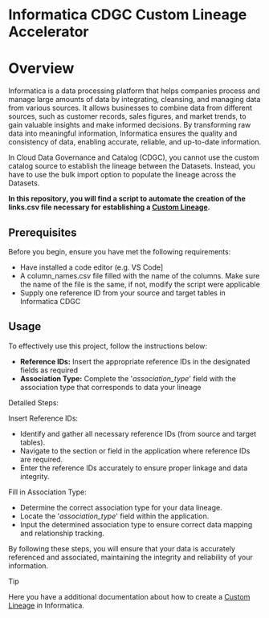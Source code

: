 # Informatica CDGC Custom Lineage Accelerator

# Overview
Informatica is a data processing platform that helps companies process and manage large amounts of data by integrating, cleansing, and managing data from various sources. It allows businesses to combine data from different sources, such as customer records, sales figures, and market trends, to gain valuable insights and make informed decisions. By transforming raw data into meaningful information, Informatica ensures the quality and consistency of data, enabling accurate, reliable, and up-to-date information.

In Cloud Data Governance and Catalog (CDGC), you cannot use the custom catalog source to establish the lineage between the Datasets. Instead, you have to use the bulk import option to populate the lineage across the Datasets.

**In this repository, you will find a script to automate the creation of the links.csv file necessary for establishing a [Custom Lineage](https://www.youtube.com/watch?v=wZM0ksDHPDE).**

## Prerequisites
Before you begin, ensure you have met the following requirements:

* Have installed a code editor (e.g. VS Code]
* A column_names.csv file filled with the name of the columns. Make sure the name of the file is the same, if not, modify the script were applicable
* Supply one reference ID from your source and target tables in Informatica CDGC

## Usage
To effectively use this project, follow the instructions below:

+ **Reference IDs:** Insert the appropriate reference IDs in the designated fields as required
+ **Association Type:** Complete the '_association_type_' field with the association type that corresponds to data your lineage

Detailed Steps:

Insert Reference IDs:

- Identify and gather all necessary reference IDs (from source and target tables).
- Navigate to the section or field in the application where reference IDs are required.
- Enter the reference IDs accurately to ensure proper linkage and data integrity.

Fill in Association Type:

- Determine the correct association type for your data lineage.
- Locate the '_association_type_' field within the application.
- Input the determined association type to ensure correct data mapping and relationship tracking.

By following these steps, you will ensure that your data is accurately referenced and associated, maintaining the integrity and reliability of your information.


> [!TIP]
> Here you have a additional documentation about how to create a [Custom Lineage](https://docs.google.com/document/d/1B3cFHv8dGwic-ZP4b8yjbZw12qf-1cPoKfP4-dea1sY/edit?usp=sharing) in Informatica.



